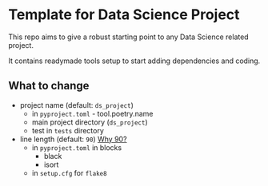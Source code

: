 # Template for Data Science Project

This repo aims to give a robust starting point to any Data Science related project.

It contains readymade tools setup to start adding dependencies and coding.

## What to change

* project name (default: `ds_project`)
    * in `pyproject.toml` - tool.poetry.name
    * main project directory (`ds_project`)
    * test in `tests` directory
* line length (default: `90`) [Why 90?](https://youtu.be/esZLCuWs_2Y?t=1287)
    * in `pyproject.toml` in blocks
        * black
        * isort
    * in `setup.cfg` for `flake8`

